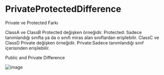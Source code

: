 # PrivateProtectedDifference
Private ve Protected Farkı

ClassA ve ClassB Protected değişken örneğidir. Protected: Sadece tanımlandığı sınıfta ya da o sınıfı miras alan sınıflardan erişilebilir.
ClassC ve ClassD Private değişken örneğidir. Private:Sadece tanımlandığı sınıf içerisinden erişilebilir.

Public and Private Difference 

![image](https://user-images.githubusercontent.com/82088135/195176077-c7491bc1-8913-4ea5-8f3e-862d848ff8bc.png)
